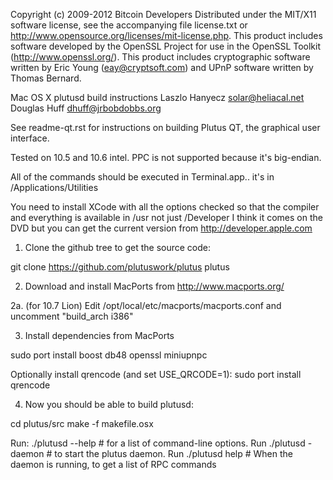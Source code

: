 Copyright (c) 2009-2012 Bitcoin Developers
Distributed under the MIT/X11 software license, see the accompanying file
license.txt or http://www.opensource.org/licenses/mit-license.php.  This
product includes software developed by the OpenSSL Project for use in the
OpenSSL Toolkit (http://www.openssl.org/).  This product includes cryptographic
software written by Eric Young (eay@cryptsoft.com) and UPnP software written by
Thomas Bernard.


Mac OS X plutusd build instructions
Laszlo Hanyecz <solar@heliacal.net>
Douglas Huff <dhuff@jrbobdobbs.org>


See readme-qt.rst for instructions on building Plutus QT, the
graphical user interface.

Tested on 10.5 and 10.6 intel.  PPC is not supported because it's big-endian.

All of the commands should be executed in Terminal.app.. it's in
/Applications/Utilities

You need to install XCode with all the options checked so that the compiler and
everything is available in /usr not just /Developer I think it comes on the DVD
but you can get the current version from http://developer.apple.com


1.  Clone the github tree to get the source code:

git clone https://github.com/plutuswork/plutus plutus

2.  Download and install MacPorts from http://www.macports.org/

2a. (for 10.7 Lion)
    Edit /opt/local/etc/macports/macports.conf and uncomment "build_arch i386"

3.  Install dependencies from MacPorts

sudo port install boost db48 openssl miniupnpc

Optionally install qrencode (and set USE_QRCODE=1):
sudo port install qrencode

4.  Now you should be able to build plutusd:

cd plutus/src
make -f makefile.osx

Run:
  ./plutusd --help  # for a list of command-line options.
Run
  ./plutusd -daemon # to start the plutus daemon.
Run
  ./plutusd help # When the daemon is running, to get a list of RPC commands
